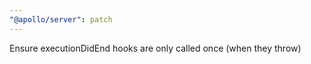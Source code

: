 ```yaml
---
"@apollo/server": patch
---
```


Ensure executionDidEnd hooks are only called once (when they throw)
